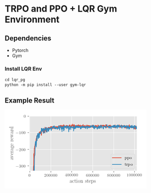 # TRPO and PPO + LQR Gym Environment

## Dependencies
* Pytorch
* Gym
### Install LQR Env
```
cd lqr_pg
python -m pip install --user gym-lqr
```
## Example Result
![Image](https://github.com/AaronHavens/lqr_pg/blob/master/figures/ppo_trpo_reward.png?raw=true)

